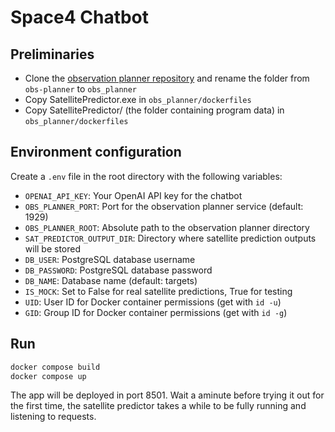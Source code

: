 # Space4 Chatbot

## Preliminaries

- Clone the [observation planner repository](https://github.com/UArizonaSpace4/obs-planner/tree/victor) and rename the folder from `obs-planner` to `obs_planner`
- Copy SatellitePredictor.exe in `obs_planner/dockerfiles`
- Copy SatellitePredictor/ (the folder containing program data) in `obs_planner/dockerfiles`

## Environment configuration

Create a `.env` file in the root directory with the following variables:

- `OPENAI_API_KEY`: Your OpenAI API key for the chatbot
- `OBS_PLANNER_PORT`: Port for the observation planner service (default: 1929)
- `OBS_PLANNER_ROOT`: Absolute path to the observation planner directory
- `SAT_PREDICTOR_OUTPUT_DIR`: Directory where satellite prediction outputs will be stored
- `DB_USER`: PostgreSQL database username
- `DB_PASSWORD`: PostgreSQL database password  
- `DB_NAME`: Database name (default: targets)
- `IS_MOCK`: Set to False for real satellite predictions, True for testing
- `UID`: User ID for Docker container permissions (get with `id -u`)
- `GID`: Group ID for Docker container permissions (get with `id -g`)

## Run

```sh
docker compose build
docker compose up
```

The app will be deployed in port 8501. Wait a aminute before trying it out for the first time,
the satellite predictor takes a while to be fully running and listening to requests.